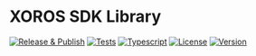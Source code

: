 # XOROS SDK Library

[![Release & Publish](https://github.com/xoros-repo/xoros-sdk-js/actions/workflows/publish.yml/badge.svg)](https://github.com/xoros-repo/xoros-sdk-js/actions/workflows/publish.yml)
[![Tests](https://github.com/xoros-repo/xoros-sdk-js/actions/workflows/tests.yml/badge.svg)](https://github.com/xoros-repo/xoros-sdk-js/actions/workflows/tests.yml)
[![Typescript](https://img.shields.io/npm/dependency-version/@xoros/sdk/dev/typescript)](https://www.typescriptlang.org/)
[![License](https://img.shields.io/npm/l/@xoros/sdk)](https://opensource.org/license/mit/)
[![Version](https://img.shields.io/npm/v/@xoros/sdk)](https://npmjs.com/@xoros/sdk)

